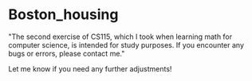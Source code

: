 # Boston_housing
"The second exercise of CS115, which I took when learning math for computer science, is intended for study purposes. If you encounter any bugs or errors, please contact me."

Let me know if you need any further adjustments!
